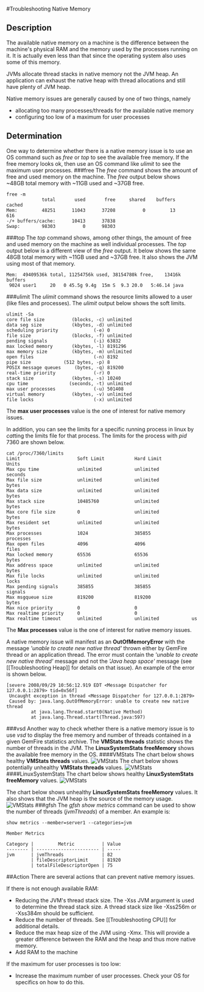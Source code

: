 #Troubleshooting Native Memory
## Description
The available native memory on a machine is the difference between the machine's physical RAM and the memory used by the processes running on it. It is actually even less than that since the operating system also uses some of this memory.

JVMs allocate thread stacks in native memory not the JVM heap. An application can exhaust the native heap with thread allocations and still have plenty of JVM heap.

Native memory issues are generally caused by one of two things, namely

* allocating too many processes/threads for the available native memory
* configuring too low of a maximum for user processes

## Determination
One way to determine whether there is a native memory issue is to use an OS command such as *free* or *top* to see the available free memory. If the free memory looks ok, then use an OS command like *ulimit* to see the maximum user processes. 
###free
The *free* command shows the amount of free and used memory on the machine. The *free* output below shows ~48GB total memory with ~11GB used and ~37GB free.

	free -m
	             total       used       free     shared    buffers     cached
	Mem:         48251      11043      37208          0         13        616
	-/+ buffers/cache:      10413      37838
	Swap:        98303          0      98303

###top
The *top* command shows, among other things, the amount of free and used memory on the machine as well individual processes. The *top* output below is a different view of the *free* output. It below shows the same 48GB total memory with ~11GB used and ~37GB free. It also shows the JVM using most of that memory.

	Mem:  49409536k total, 11254756k used, 38154780k free,    13416k buffers
	 9024 user1     20   0 45.5g 9.4g  15m S  9.3 20.0   5:46.14 java               

###ulimit
The *ulimit* command shows the resource limits allowed to a user (like files and processes). The *ulimit* output below shows the soft limits.

	ulimit -Sa
	core file size          (blocks, -c) unlimited
	data seg size           (kbytes, -d) unlimited
	scheduling priority             (-e) 0
	file size               (blocks, -f) unlimited
	pending signals                 (-i) 63832
	max locked memory       (kbytes, -l) 8191296
	max memory size         (kbytes, -m) unlimited
	open files                      (-n) 8192
	pipe size            (512 bytes, -p) 8
	POSIX message queues     (bytes, -q) 819200
	real-time priority              (-r) 0
	stack size              (kbytes, -s) 10240
	cpu time               (seconds, -t) unlimited
	max user processes              (-u) 501408
	virtual memory          (kbytes, -v) unlimited
	file locks                      (-x) unlimited

The **max user processes** value is the one of interest for native memory issues.

In addition, you can see the limits for a specific running process in linux by *cat*ting the limits file for that process. The limits for the process with *pid* 7360 are shown below.

	cat /proc/7360/limits
	Limit                     Soft Limit           Hard Limit           Units     
	Max cpu time              unlimited            unlimited            seconds   
	Max file size             unlimited            unlimited            bytes     
	Max data size             unlimited            unlimited            bytes     
	Max stack size            10485760             unlimited            bytes     
	Max core file size        0                    unlimited            bytes     
	Max resident set          unlimited            unlimited            bytes     
	Max processes             1024                 385855               processes 
	Max open files            4096                 4096                 files     
	Max locked memory         65536                65536                bytes     
	Max address space         unlimited            unlimited            bytes     
	Max file locks            unlimited            unlimited            locks     
	Max pending signals       385855               385855               signals   
	Max msgqueue size         819200               819200               bytes     
	Max nice priority         0                    0                    
	Max realtime priority     0                    0                    
	Max realtime timeout      unlimited            unlimited            us        

The **Max processes** value is the one of interest for native memory issues.

A native memory issue will manifest as an **OutOfMemoryError** with the message *'unable to create new native thread'* thrown either by GemFire thread or an application thread. The error must contain the *'unable to create new native thread'* message and not the *'Java heap space'* message (see [[Troubleshooting Heap]] for details on that issue). An example of the error is shown below.

	[severe 2008/09/29 10:56:12.919 EDT <Message Dispatcher for 127.0.0.1:2879> tid=0x56f]
	 Uncaught exception in thread <Message Dispatcher for 127.0.0.1:2879>
	 Caused by: java.lang.OutOfMemoryError: unable to create new native thread
	         at java.lang.Thread.start0(Native Method)
	         at java.lang.Thread.start(Thread.java:597)
###vsd
Another way to check whether there is a native memory issue is to use *vsd* to display the free memory and number of threads contained in a given GemFire statistics archive. The **VMStats threads** statistic shows the number of threads in the JVM. The **LinuxSystemStats freeMemory** shows the available free memory in the OS.
####VMStats
The chart below shows healthy **VMStats threads** values.
![VMStats](images/troubleshooting_native_memory_image001.gif)
The chart below shows potentially unhealthy **VMStats threads** values.
![VMStats](images/troubleshooting_native_memory_image002.gif)
####LinuxSystemStats
The chart below shows healthy **LinuxSystemStats freeMemory** values.
![VMStats](images/troubleshooting_native_memory_image003.gif)

The chart below shows unhealthy **LinuxSystemStats freeMemory** values. It also shows that the JVM heap is the source of the memory usage.
![VMStats](images/troubleshooting_native_memory_image004.gif)
###gfsh
The *gfsh show metrics* command can be used to show the number of threads (*jvmThreads*) of a member. An example is:

	show metrics --member=server1 --categories=jvm
	
	Member Metrics
	
	Category |         Metric          | Value
	-------- | ----------------------- | -----
	jvm      | jvmThreads              | 82
	         | fileDescriptorLimit     | 81920
	         | totalFileDescriptorOpen | 75

##Action
There are several actions that can prevent native memory issues.

If there is not enough available RAM:

* Reducing the JVM's thread stack size. The -Xss JVM argument is used to determine the thread stack size. A thread stack size like -Xss256m or -Xss384m should be sufficient.
* Reduce the number of threads. See [[Troubleshooting CPU]] for additional details.
* Reduce the max heap size of the JVM using -Xmx. This will provide a greater difference between the RAM and the heap and thus more native memory.
* Add RAM to the machine

If the maximum for user processes is too low:

* Increase the maximum number of user processes. Check your OS for specifics on how to do this.